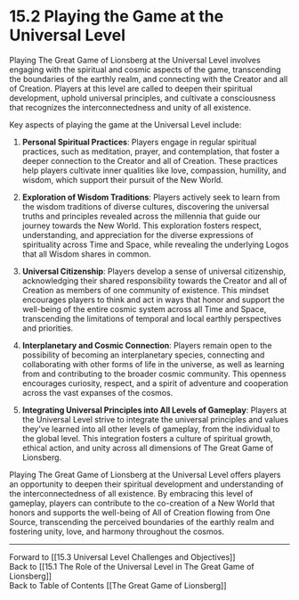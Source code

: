 # 15.2 Playing the Game at the Universal Level

Playing The Great Game of Lionsberg at the Universal Level involves engaging with the spiritual and cosmic aspects of the game, transcending the boundaries of the earthly realm, and connecting with the Creator and all of Creation. Players at this level are called to deepen their spiritual development, uphold universal principles, and cultivate a consciousness that recognizes the interconnectedness and unity of all existence.

Key aspects of playing the game at the Universal Level include:

1.  **Personal Spiritual Practices**: Players engage in regular spiritual practices, such as meditation, prayer, and contemplation, that foster a deeper connection to the Creator and all of Creation. These practices help players cultivate inner qualities like love, compassion, humility, and wisdom, which support their pursuit of the New World.
    
2.  **Exploration of Wisdom Traditions**: Players actively seek to learn from the wisdom traditions of diverse cultures, discovering the universal truths and principles revealed across the millennia that guide our journey towards the New World. This exploration fosters respect, understanding, and appreciation for the diverse expressions of spirituality across Time and Space, while revealing the underlying Logos that all Wisdom shares in common. 
    
3.  **Universal Citizenship**: Players develop a sense of universal citizenship, acknowledging their shared responsibility towards the Creator and all of Creation as members of one community of existence. This mindset encourages players to think and act in ways that honor and support the well-being of the entire cosmic system across all Time and Space, transcending the limitations of temporal and local earthly perspectives and priorities.
    
4.  **Interplanetary and Cosmic Connection**: Players remain open to the possibility of becoming an interplanetary species, connecting and collaborating with other forms of life in the universe, as well as learning from and contributing to the broader cosmic community. This openness encourages curiosity, respect, and a spirit of adventure and cooperation across the vast expanses of the cosmos.
    
5.  **Integrating Universal Principles into All Levels of Gameplay**: Players at the Universal Level strive to integrate the universal principles and values they've learned into all other levels of gameplay, from the individual to the global level. This integration fosters a culture of spiritual growth, ethical action, and unity across all dimensions of The Great Game of Lionsberg.
    

Playing The Great Game of Lionsberg at the Universal Level offers players an opportunity to deepen their spiritual development and understanding of the interconnectedness of all existence. By embracing this level of gameplay, players can contribute to the co-creation of a New World that honors and supports the well-being of All of Creation flowing from One Source, transcending the perceived boundaries of the earthly realm and fostering unity, love, and harmony throughout the cosmos.

____

Forward to [[15.3 Universal Level Challenges and Objectives]]    
Back to [[15.1 The Role of the Universal Level in The Great Game of Lionsberg]]  
Back to Table of Contents [[The Great Game of Lionsberg]]  